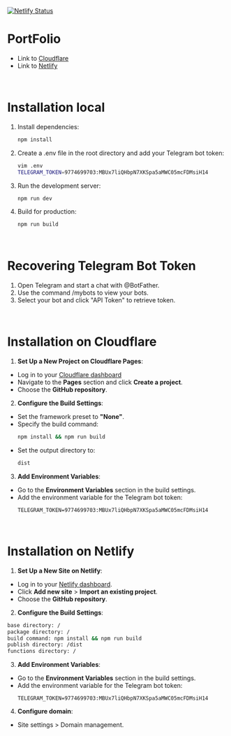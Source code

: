 [![Netlify Status](https://api.netlify.com/api/v1/badges/7c30f234-d988-4714-9134-927bc93274ef/deploy-status)](https://app.netlify.com/sites/doszhan-m/deploys)

# PortFolio
- Link to [Cloudflare](https://doszhan-m.pages.dev)
- Link to [Netlify](https://doszhan-m.netlify.app)

<br>

# Installation local
1. Install dependencies:
   ```bash
   npm install
   ```
2. Create a .env file in the root directory and add your Telegram bot token:
   ```bash
   vim .env
   TELEGRAM_TOKEN=9774699703:MBUx7liQHbpN7XKSpa5aMWC05mcFDMsiH14
   ```
3. Run the development server:
   ```bash
   npm run dev
   ```
4. Build for production:
   ```bash
   npm run build
   ```

<br>

# Recovering Telegram Bot Token
1. Open Telegram and start a chat with @BotFather.
2. Use the command /mybots to view your bots.
3. Select your bot and click "API Token" to retrieve token.

<br>

# Installation on Cloudflare
1. **Set Up a New Project on Cloudflare Pages**:
- Log in to your [Cloudflare dashboard](https://dash.cloudflare.com/)
- Navigate to the **Pages** section and click **Create a project**.
- Choose the **GitHub repository**.

2. **Configure the Build Settings**:
- Set the framework preset to **"None"**.
- Specify the build command:
  ```bash
  npm install && npm run build
  ```
- Set the output directory to:
  ```bash
  dist
     ```

3. **Add Environment Variables**:
- Go to the **Environment Variables** section in the build settings.
- Add the environment variable for the Telegram bot token:
  ```
  TELEGRAM_TOKEN=9774699703:MBUx7liQHbpN7XKSpa5aMWC05mcFDMsiH14
  ```

<br>



# Installation on Netlify
1. **Set Up a New Site on Netlify**:
- Log in to your [Netlify dashboard](https://app.netlify.com/).
- Click **Add new site** > **Import an existing project**.
- Choose the **GitHub repository**.

2. **Configure the Build Settings**:
```bash
base directory: /
package directory: /
build command: npm install && npm run build
publish directory: /dist
functions directory: /
```

3. **Add Environment Variables**:
- Go to the **Environment Variables** section in the build settings.
- Add the environment variable for the Telegram bot token:
  ```
  TELEGRAM_TOKEN=9774699703:MBUx7liQHbpN7XKSpa5aMWC05mcFDMsiH14
4. **Configure domain**:
- Site settings > Domain management.
